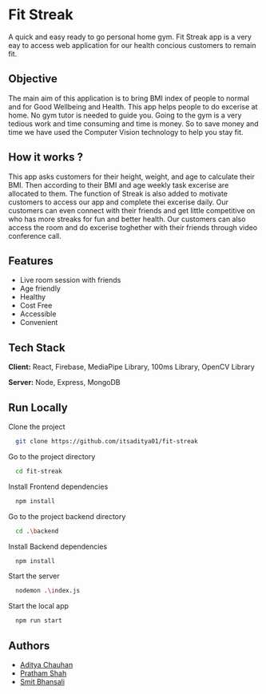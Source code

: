 # Fit Streak

A quick and easy ready to go personal home gym. Fit Streak app is a very eay to access web application for our health concious customers to remain fit.

## Objective

The main aim of this application is to bring BMI index of people to normal and for Good Wellbeing and Health. This app helps people to do excerise at home. No gym tutor is needed to guide you. Going to the gym is a very tedious work and time consuming and time is money. So to save money and time we have used the Computer Vision technology to help you stay fit.

## How it works ?

This app asks customers for their height, weight, and age to calculate their BMI. Then according to their BMI and age weekly task excerise are allocated to them. The function of Streak is also added to motivate customers to access our app and complete thei excerise daily. Our customers can even connect with their friends and get little competitive on who has more streaks for fun and better health. Our customers can also access the room and do excerise toghether with their friends through video conference call.

## Features

- Live room session with friends
- Age friendly
- Healthy
- Cost Free
- Accessible
- Convenient

## Tech Stack

**Client:** React, Firebase, MediaPipe Library, 100ms Library, OpenCV Library

**Server:** Node, Express, MongoDB

## Run Locally

Clone the project

```bash
  git clone https://github.com/itsaditya01/fit-streak
```

Go to the project directory

```bash
  cd fit-streak
```

Install Frontend dependencies

```bash
  npm install
```

Go to the project backend directory

```bash
  cd .\backend
```

Install Backend dependencies

```bash
  npm install
```

Start the server

```bash
  nodemon .\index.js
```

Start the local app

```bash
  npm run start
```

## Authors

- [Aditya Chauhan](https://github.com/itsaditya01)
- [Pratham Shah](https://github.com/smitbhansali)
- [Smit Bhansali](https://github.com/smitbhansali)
